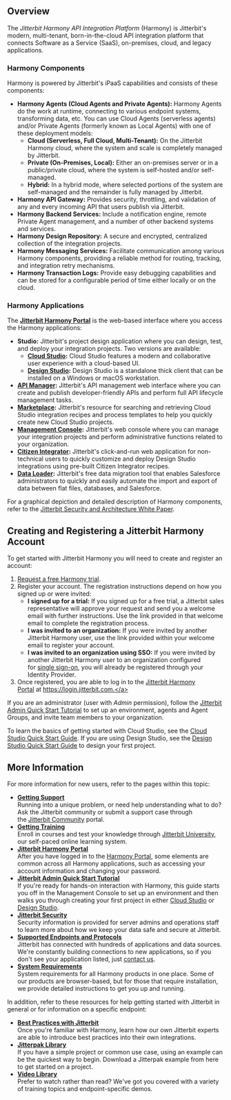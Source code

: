 [//]: # (Getting Started)

## Overview

The *Jitterbit Harmony API Integration Platform* (Harmony) is
Jitterbit's modern, multi-tenant, born-in-the-cloud API integration
platform that connects Software as a Service (SaaS), on-premises, cloud,
and legacy applications.

### <span id="GettingStarted-harmony-components" class="confluence-anchor-link conf-macro output-inline" hasbody="false" macro-name="anchor"> </span>Harmony Components

Harmony is powered by Jitterbit's iPaaS capabilities and consists of
these components:

-   **Harmony Agents (Cloud Agents and Private Agents):** Harmony Agents
    do the work at runtime, connecting to various endpoint systems,
    transforming data, etc. You can use Cloud Agents (serverless agents)
    and/or Private Agents (formerly known as Local Agents) with one of
    these deployment models:
    -   **Cloud (Serverless, Full Cloud, Multi-Tenant):** On the
        Jitterbit Harmony cloud, where the system and scale is
        completely managed by Jitterbit.
    -   **Private (On-Premises, Local):** Either an on-premises server
        or in a public/private cloud, where the system is self-hosted
        and/or self-managed.
    -   **Hybrid:** In a hybrid mode, where selected portions of the
        system are self-managed and the remainder is fully managed by
        Jitterbit.
-   **Harmony API Gateway:** Provides security, throttling, and
    validation of any and every incoming API that users publish via
    Jitterbit.
-   **Harmony Backend Services:** Include a notification engine, remote
    Private Agent management, and a number of other backend systems and
    services.
-   **Harmony Design Repository:** A secure and encrypted, centralized
    collection of the integration projects.
-   **Harmony Messaging Services:** Facilitate communication among
    various Harmony components, providing a reliable method for routing,
    tracking, and integration retry mechanisms.
-   **Harmony Transaction Logs:** Provide easy debugging capabilities
    and can be stored for a configurable period of time either locally
    or on the cloud.

### <span id="GettingStarted-harmony-applications" class="confluence-anchor-link conf-macro output-inline" hasbody="false" macro-name="anchor"> </span>Harmony Applications

The **[Jitterbit Harmony
Portal](https://success.jitterbit.com/display/DOC/Jitterbit+Harmony+Portal)** is the web-based
interface where you access the Harmony applications:

-   **Studio:** Jitterbit's project design application where you can
    design, test, and deploy your integration projects. Two versions are
    available:
    -   **[Cloud Studio](https://success.jitterbit.com/display/CS/Cloud+Studio):** Cloud Studio
        features a modern and collaborative user experience with a
        cloud-based UI.
    -   **[Design Studio](https://success.jitterbit.com/display/DOC/Design+Studio):** Design Studio
        is a standalone thick client that can be installed on a Windows
        or macOS workstation.
-   **[API Manager](https://success.jitterbit.com/display/DOC/API+Manager):** Jitterbit's API
    management web interface where you can create and publish
    developer-friendly APIs and perform full API lifecycle management
    tasks.
-   **[Marketplace](https://success.jitterbit.com/display/DOC/Marketplace):** Jitterbit's resource
    for searching and retrieving Cloud Studio integration recipes and
    process templates to help you quickly create new Cloud Studio
    projects.
-   **[Management
    Console](https://success.jitterbit.com/display/DOC/Management+Console):** Jitterbit's web console
    where you can manage your integration projects and perform
    administrative functions related to your organization.
-   **[Citizen
    Integrator](https://success.jitterbit.com/display/DOC/Citizen+Integrator):** Jitterbit's
    click-and-run web application for non-technical users to quickly
    customize and deploy Design Studio integrations using pre-built
    Citizen Integrator recipes.
-   **[Data Loader](https://success.jitterbit.com/display/DOC/Data+Loader):** Jitterbit's free data
    migration tool that enables Salesforce administrators to quickly and
    easily automate the import and export of data between flat files,
    databases, and Salesforce.

For a graphical depiction and detailed description of Harmony
components, refer to the [Jitterbit Security and Architecture White
Paper](https://success.jitterbit.com/display/DOC/Jitterbit+Security+and+Architecture+White+Paper).


## Creating and Registering a Jitterbit Harmony Account

To get started with Jitterbit Harmony you will need to create and
register an account:

1.  <a
    href="https://info.jitterbit.com/Harmony-Trial_Request-your-Trial_smart.html"
    class="external-link" rel="nofollow">Request a free Harmony trial</a>.
2.  Register your account. The registration instructions depend on how
    you signed up or were invited:
    -   **I signed up for a trial:** If you signed up for a free trial,
        a Jitterbit sales representative will approve your request and
        send you a welcome email with further instructions. Use the link
        provided in that welcome email to complete the registration
        process.
    -   **I was invited to an organization:** If you were invited by
        another Jitterbit Harmony user, use the link provided within
        your welcome email to register your account.
    -   **I was invited to an organization using SSO:** If you were
        invited by another Jitterbit Harmony user to an organization
        configured for [single sign-on](https://success.jitterbit.com/display/DOC/Single+Sign-On),
        you will already be registered through your Identity Provider.
3.  Once registered, you are able to log in to the [Jitterbit Harmony
    Portal](https://success.jitterbit.com/display/DOC/Jitterbit+Harmony+Portal) at <a href="https://login.jitterbit.com./" class="external-link"
    rel="nofollow">https://login.jitterbit.com.</a>

If you are an administrator (user with *Admin* permission), follow
the [Jitterbit Admin Quick Start
Tutorial](https://success.jitterbit.com/display/DOC/Jitterbit+Admin+Quick+Start+Tutorial) to set up
an environment, agents and Agent Groups, and invite team members to your
organization.

To learn the basics of getting started with Cloud Studio, see the <a
href="https://success.jitterbit.com/display/CS/Cloud+Studio+Quick+Start+Guide"
rel="nofollow">Cloud Studio Quick Start Guide</a>. If you are using
Design Studio, see the <a
href="https://success.jitterbit.com/display/DOC/Design+Studio+Quick+Start+Guide"
rel="nofollow">Design Studio Quick Start Guide</a> to design your first
project.


## More Information

For more information for new users, refer to the pages within this
topic:

-   **[Getting Support](https://success.jitterbit.com/display/DOC/Getting+Support)**<br>
    Running into a unique problem, or need help understanding what to
    do? Ask the Jitterbit community or submit a support case through
    the <a href="https://community.jitterbit.com/s/" class="external-link"
    rel="nofollow">Jitterbit Community</a> portal.
-   **[Getting Training](https://success.jitterbit.com/display/DOC/Getting+Training)**<br>
    Enroll in courses and test your knowledge through
    <a href="https://university.jitterbit.com/" class="external-link"
    rel="nofollow">Jitterbit University</a>, our self-paced online
    learning system.
-   **[Jitterbit Harmony
    Portal](https://success.jitterbit.com/display/DOC/Jitterbit+Harmony+Portal)**<br>
    After you have logged in to the
    <a href="https://login.jitterbit.com" class="external-link"
    rel="nofollow">Harmony Portal</a>, some elements are common across
    all Harmony applications, such as accessing your account information
    and changing your password.
-   **[Jitterbit Admin Quick Start
    Tutorial](https://success.jitterbit.com/display/DOC/Jitterbit+Admin+Quick+Start+Tutorial)**<br>
    If you're ready for hands-on interaction with Harmony, this guide
    starts you off in the Management Console to set up an environment
    and then walks you through creating your first project in either
    [Cloud Studio](https://success.jitterbit.com/display/CS/Cloud+Studio) or [Design
    Studio](https://success.jitterbit.com/display/DOC/Design+Studio).
-   **[Jitterbit Security](https://success.jitterbit.com/display/DOC/Jitterbit+Security)**<br>
    Security information is provided for server admins and operations
    staff to learn more about how we keep your data safe and secure at
    Jitterbit.
-   **[Supported Endpoints and
    Protocols](https://success.jitterbit.com/display/DOC/Supported+Endpoints+and+Protocols)**<br>
    Jitterbit has connected with hundreds of applications and data
    sources. We're constantly building connections to new applications,
    so if you don't see your application listed,
    just <a href="https://www.jitterbit.com/contact/" class="external-link"
    rel="nofollow">contact us</a>.
-   **[System Requirements](https://success.jitterbit.com/display/DOC/System+Requirements)**<br>
    System requirements for all Harmony products in one place. Some of
    our products are browser-based, but for those that require
    installation, we provide detailed instructions to get you up and
    running.

In addition, refer to these resources for help getting started with
Jitterbit in general or for information on a specific endpoint:

-   **[Best Practices with
    Jitterbit](https://success.jitterbit.com/display/DOC/Best+Practices+with+Jitterbit)**<br>
    Once you're familiar with Harmony, learn how our own Jitterbit
    experts are able to introduce best practices into their own
    integrations.
-   **[Jitterpak Library](https://success.jitterbit.com/display/DOC/Jitterpak+Library)**<br>
    If you have a simple project or common use case, using an example
    can be the quickest way to begin. Download a Jitterpak example from
    here to get started on a project.
-   **[Video Library](https://success.jitterbit.com/display/DOC/Video+Library)**<br>
    Prefer to watch rather than read? We've got you covered with a
    variety of training topics and endpoint-specific demos.
